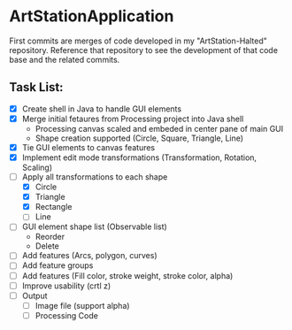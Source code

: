 # ArtStationApplication

First commits are merges of code developed in my "ArtStation-Halted" repository. Reference that repository to see the development of that code base and the related commits. 

## Task List:

- [x] Create shell in Java to handle GUI elements
- [x] Merge initial fetaures from Processing project into Java shell
    * Processing canvas scaled and embeded in center pane of main GUI
    * Shape creation supported (Circle, Square, Triangle, Line)
- [x] Tie GUI elements to canvas features
- [x] Implement edit mode transformations (Transformation, Rotation, Scaling)
- [ ] Apply all transformations to each shape
    - [x] Circle
    - [x] Triangle
    - [x] Rectangle
    - [ ] Line 
- [ ] GUI element shape list (Observable list)
    * Reorder
    * Delete
- [ ] Add features (Arcs, polygon, curves)
- [ ] Add feature groups
- [ ] Add features (Fill color, stroke weight, stroke color, alpha)
- [ ] Improve usability (crtl z)
- [ ] Output
    - [ ] Image file (support alpha)
    - [ ] Processing Code 
